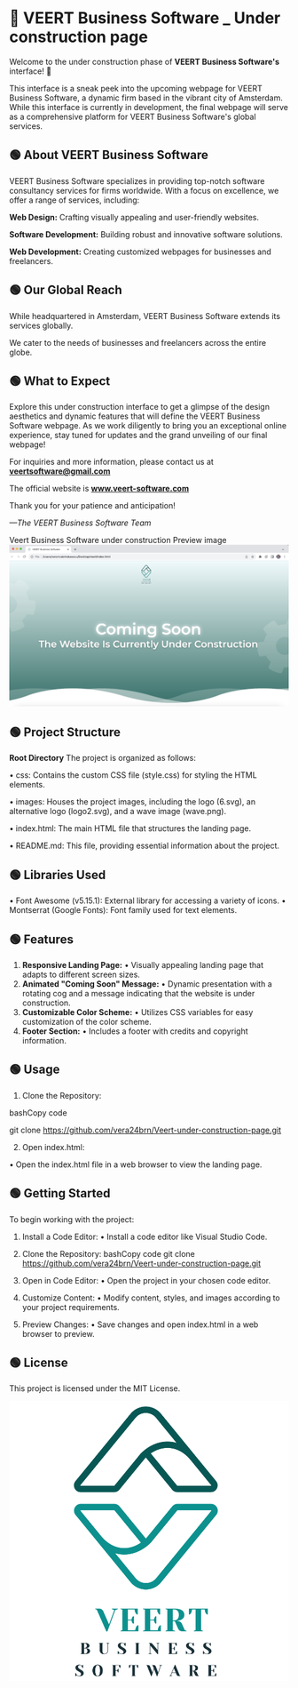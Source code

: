 # 🌿 VEERT Business Software _ Under construction page
Welcome to the under construction phase of **VEERT Business Software's** interface! 🚧

This interface is a sneak peek into the upcoming webpage for VEERT Business Software, a dynamic firm based in the vibrant city of Amsterdam. While this interface is currently in development, the final webpage will serve as a comprehensive platform for VEERT Business Software's global services.

## 🟢 About VEERT Business Software
VEERT Business Software specializes in providing top-notch software consultancy services for firms worldwide. With a focus on excellence, we offer a range of services, including:

**Web Design:** Crafting visually appealing and user-friendly websites.

**Software Development:** Building robust and innovative software solutions.

**Web Development:** Creating customized webpages for businesses and freelancers.

## 🟢 Our Global Reach
While headquartered in Amsterdam, VEERT Business Software extends its services globally. 

We cater to the needs of businesses and freelancers across the entire globe.


## 🟢 What to Expect
Explore this under construction interface to get a glimpse of the design aesthetics and dynamic features that will define the VEERT Business Software webpage. As we work diligently to bring you an exceptional online experience, stay tuned for updates and the grand unveiling of our final webpage!

For inquiries and more information, please contact us at **veertsoftware@gmail.com**

The official website is **www.veert-software.com**

Thank you for your patience and anticipation!

*—The VEERT Business Software Team*


Veert Business Software under construction Preview image ![image](https://github.com/vera24brn/Veert-under-construction-page/blob/master/images/Veert_Preview%20image.jpeg)


## 🟢 Project Structure
**Root Directory**
The project is organized as follows:

•	css: Contains the custom CSS file (style.css) for styling the HTML elements.

•	images: Houses the project images, including the logo (6.svg), an alternative logo (logo2.svg), and a wave image (wave.png).

•	index.html: The main HTML file that structures the landing page.

•	README.md: This file, providing essential information about the project.

## 🟢 Libraries Used
•	Font Awesome (v5.15.1): External library for accessing a variety of icons.
•	Montserrat (Google Fonts): Font family used for text elements.

## 🟢 Features
1.	**Responsive Landing Page:**
•	Visually appealing landing page that adapts to different screen sizes.
2.	**Animated "Coming Soon" Message:**
•	Dynamic presentation with a rotating cog and a message indicating that the website is under construction.
3.	**Customizable Color Scheme:**
•	Utilizes CSS variables for easy customization of the color scheme.
4.	**Footer Section:**
•	Includes a footer with credits and copyright information.
## 🟢 Usage
1.	Clone the Repository:

bashCopy code

git clone https://github.com/vera24brn/Veert-under-construction-page.git 

2.	Open index.html:

•	Open the index.html file in a web browser to view the landing page.

## 🟢 Getting Started
To begin working with the project:

1.	Install a Code Editor:
•	Install a code editor like Visual Studio Code.
2.	Clone the Repository:
bashCopy code
git clone https://github.com/vera24brn/Veert-under-construction-page.git

3.	Open in Code Editor:
•	Open the project in your chosen code editor.

4.	Customize Content:
•	Modify content, styles, and images according to your project requirements.

5.	Preview Changes:
•	Save changes and open index.html in a web browser to preview.

## 🟢 License
This project is licensed under the MIT License.

![image](https://github.com/vera24brn/Veert-under-construction-page/blob/master/images/logo2.svg)
